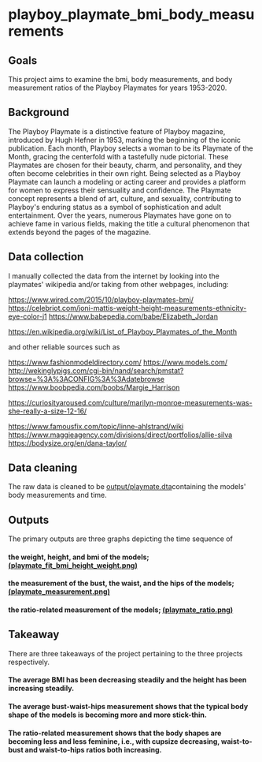 # playboy_playmate_bmi_body_measurements
 
## Goals

This project aims to examine the bmi, body measurements, and body measurement ratios of the Playboy Playmates for years 1953-2020. 

## Background

The Playboy Playmate is a distinctive feature of Playboy magazine, introduced by Hugh Hefner in 1953, marking the beginning of the iconic publication. Each month, Playboy selects a woman to be its Playmate of the Month, gracing the centerfold with a tastefully nude pictorial. These Playmates are chosen for their beauty, charm, and personality, and they often become celebrities in their own right. Being selected as a Playboy Playmate can launch a modeling or acting career and provides a platform for women to express their sensuality and confidence. The Playmate concept represents a blend of art, culture, and sexuality, contributing to Playboy's enduring status as a symbol of sophistication and adult entertainment. Over the years, numerous Playmates have gone on to achieve fame in various fields, making the title a cultural phenomenon that extends beyond the pages of the magazine.

## Data collection


I manually collected the data from the internet by looking into the playmates' wikipedia and/or taking from other webpages, including:

https://www.wired.com/2015/10/playboy-playmates-bmi/
https://celebriot.com/joni-mattis-weight-height-measurements-ethnicity-eye-color-j1
https://www.babepedia.com/babe/Elizabeth_Jordan

https://en.wikipedia.org/wiki/List_of_Playboy_Playmates_of_the_Month


and other reliable sources such as


https://www.fashionmodeldirectory.com/
https://www.models.com/
http://wekinglypigs.com/cgi-bin/nand/search/pmstat?browse=%3A%3ACONFIG%3A%3Adatebrowse
https://www.boobpedia.com/boobs/Margie_Harrison

https://curiosityaroused.com/culture/marilyn-monroe-measurements-was-she-really-a-size-12-16/

https://www.famousfix.com/topic/linne-ahlstrand/wiki
https://www.maggieagency.com/divisions/direct/portfolios/allie-silva
https://bodysize.org/en/dana-taylor/

## Data cleaning

The raw data is cleaned to be [output/playmate.dta](https://github.com/wangshasha111/playboy_playmate_bmi_body_measurements/blob/main/output/playmate.dta)containing the models' body measurements and time.

## Outputs

The primary outputs are three graphs depicting the time sequence of 
#### the weight, height, and bmi of the models; [(playmate_fit_bmi_height_weight.png)](https://github.com/wangshasha111/playboy_playmate_bmi_body_measurements/blob/main/output/playmate_fit_bmi_height_weight.png)

#### the measurement of the bust, the waist, and the hips of the models; [(playmate_measurement.png)](https://github.com/wangshasha111/playboy_playmate_bmi_body_measurements/blob/main/output/playmate_measurement.png)

#### the ratio-related measurement of the models; [(playmate_ratio.png)](https://github.com/wangshasha111/playboy_playmate_bmi_body_measurements/blob/main/output/playmate_ratio.png)


## Takeaway
There are three takeaways of the project pertaining to the three projects respectively.

#### The average BMI has been decreasing steadily and the height has been increasing steadily.

#### The average bust-waist-hips measurement shows that the typical body shape of the models is becoming more and more **stick-thin**.

#### The ratio-related measurement shows that the body shapes are becoming less and less **feminine**, i.e., with cupsize decreasing, waist-to-bust and waist-to-hips ratios both increasing.





